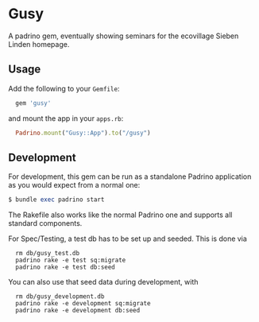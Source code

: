 # Gusy

A padrino gem, eventually showing seminars for the ecovillage Sieben Linden homepage.

## Usage

Add the following to your `Gemfile`:

```ruby
  gem 'gusy'
```

and mount the app in your `apps.rb`:

```ruby
  Padrino.mount("Gusy::App").to("/gusy")
```

## Development

For development, this gem can be run as a standalone Padrino application
as you would expect from a normal one:

```ruby
$ bundle exec padrino start
```

The Rakefile also works like the normal Padrino one and supports all standard
components.

For Spec/Testing, a test db has to be set up and seeded.  This is done via
```
  rm db/gusy_test.db
  padrino rake -e test sq:migrate
  padrino rake -e test db:seed
```

You can also use that seed data during development, with
```
  rm db/gusy_development.db
  padrino rake -e development sq:migrate
  padrino rake -e development db:seed
```

